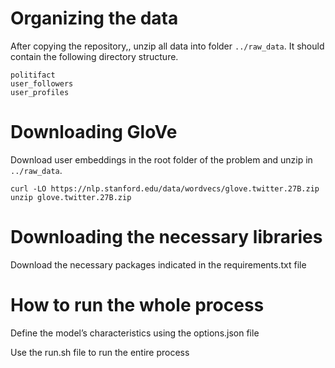 # Organizing the data


After copying the repository,, unzip all data into folder `../raw_data`. It should contain the following directory 
structure. 

```
politifact
user_followers
user_profiles
```

# Downloading GloVe

Download user embeddings in the root folder of the problem and unzip in `../raw_data`. 

```
curl -LO https://nlp.stanford.edu/data/wordvecs/glove.twitter.27B.zip
unzip glove.twitter.27B.zip
```


# Downloading the necessary libraries

Download the necessary packages indicated in the requirements.txt file

# How to run the whole process

Define the model’s characteristics using the options.json file

Use the run.sh file to run the entire process